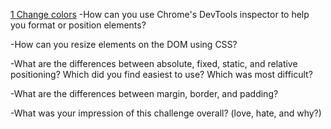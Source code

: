 [1 Change colors](https://raw.githubusercontent.com/frankiebee/phase-0/master/week-3/chrome-tools/imgs/1-change_the_colors.png)
-How can you use Chrome's DevTools inspector to help you format or position elements?

-How can you resize elements on the DOM using CSS?

-What are the differences between absolute, fixed, static, and relative positioning? Which did you find easiest to use? Which was most difficult?

-What are the differences between margin, border, and padding?

-What was your impression of this challenge overall? (love, hate, and why?)
